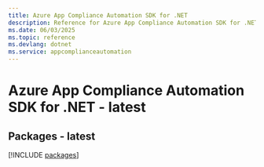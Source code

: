 ```yaml
---
title: Azure App Compliance Automation SDK for .NET
description: Reference for Azure App Compliance Automation SDK for .NET
ms.date: 06/03/2025
ms.topic: reference
ms.devlang: dotnet
ms.service: appcomplianceautomation
---
```

# Azure App Compliance Automation SDK for .NET - latest
## Packages - latest
[!INCLUDE [packages](app-compliance-automation-index.md)]